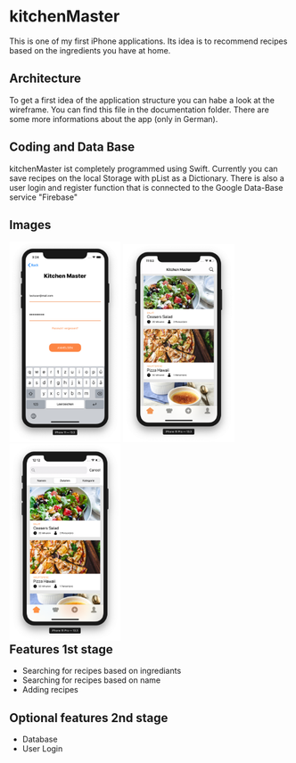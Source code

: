 # kitchenMaster
This is one of my first iPhone applications. Its idea is to recommend recipes based on the ingredients you have at home.

## Architecture
To get a first idea of the application structure you can habe a look at the wireframe. You can find this file in the documentation folder. There are some more informations about the app (only in German).

## Coding and Data Base
kitchenMaster ist completely programmed using Swift. Currently you can save recipes on the local Storage with pList as a Dictionary. There is also a user login and register function that is connected to the Google Data-Base service "Firebase"

## Images
<div style="float:left;margin:0 10px 0 0">
  <img src="documentation/Images/LoginScreen.png" width="200">
  <img src="documentation/Images/HomeScreen.png" width="200">
  <img src="documentation/Images/SearchScreen.png" width="200">
</div>

## Features 1st stage
* Searching for recipes based on ingrediants
* Searching for recipes based on name
* Adding recipes

## Optional features 2nd stage
* Database
* User Login

